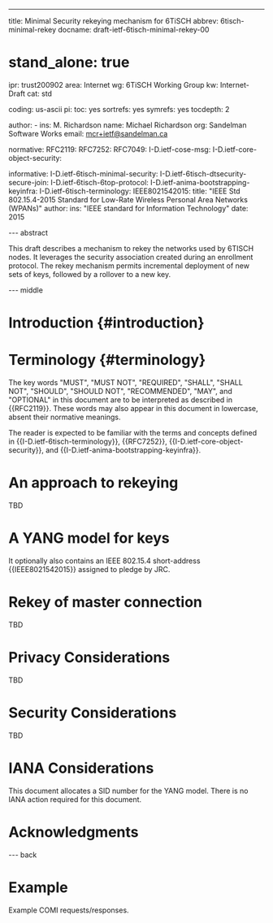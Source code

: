 ---
title: Minimal Security rekeying mechanism for 6TiSCH
abbrev: 6tisch-minimal-rekey
docname: draft-ietf-6tisch-minimal-rekey-00

# stand_alone: true

ipr: trust200902
area: Internet
wg: 6TiSCH Working Group
kw: Internet-Draft
cat: std

coding: us-ascii
pi:
  toc: yes
  sortrefs: yes
  symrefs: yes
  tocdepth: 2

author:
      -
        ins: M. Richardson
        name: Michael Richardson
        org: Sandelman Software Works
        email: mcr+ietf@sandelman.ca

normative:
  RFC2119:
  RFC7252:
  RFC7049:
  I-D.ietf-cose-msg:
  I-D.ietf-core-object-security:

informative:
  I-D.ietf-6tisch-minimal-security:
  I-D.ietf-6tisch-dtsecurity-secure-join:
  I-D.ietf-6tisch-6top-protocol:
  I-D.ietf-anima-bootstrapping-keyinfra:
  I-D.ietf-6tisch-terminology:
  IEEE8021542015:
    title: "IEEE Std 802.15.4-2015 Standard for Low-Rate Wireless Personal Area Networks (WPANs)"
    author:
      ins: "IEEE standard for Information Technology"
    date: 2015


--- abstract

This draft describes a mechanism to rekey the networks used by 6TISCH nodes.
It leverages the security association created during an enrollment protocol.
The rekey mechanism permits incremental deployment of new sets of keys,
followed by a rollover to a new key.

--- middle

# Introduction        {#introduction}


# Terminology          {#terminology}

The key words "MUST", "MUST NOT", "REQUIRED", "SHALL", "SHALL NOT",
"SHOULD", "SHOULD NOT", "RECOMMENDED", "MAY", and "OPTIONAL" in this
document are to be interpreted as described in {{RFC2119}}. These words
may also appear in this document in lowercase, absent their normative meanings.

The reader is expected to be familiar with the terms and concepts defined in
{{I-D.ietf-6tisch-terminology}}, {{RFC7252}},
{{I-D.ietf-core-object-security}}, and {{I-D.ietf-anima-bootstrapping-keyinfra}}.

# An approach to rekeying

TBD

# A YANG model for keys

It optionally also contains an IEEE 802.15.4 short-address
{{IEEE8021542015}} assigned to pledge by JRC.

# Rekey of master connection

TBD

# Privacy Considerations

TBD

# Security Considerations

TBD

# IANA Considerations

This document allocates a SID number for the YANG model.
There is no IANA action required for this document.

# Acknowledgments

--- back

# Example

Example COMI requests/responses.
